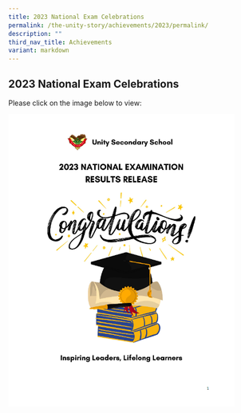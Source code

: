 ```yaml
---
title: 2023 National Exam Celebrations
permalink: /the-unity-story/achievements/2023/permalink/
description: ""
third_nav_title: Achievements
variant: markdown
---
```

## 2023 National Exam Celebrations

Please click on the image below to  view:


<a href="https://issuu.com/unitysec/docs/website_update_on_students_achievments_26_jan_20">![](/images/issu_2023_exam_results.png)</a>